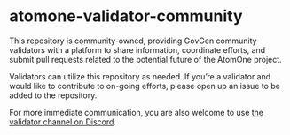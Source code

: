 # atomone-validator-community
This repository is community-owned, providing GovGen community validators with a platform to share information, coordinate efforts, and submit pull requests related to the potential future of the AtomOne project.

Validators can utilize this repository as needed. If you’re a validator and would like to contribute to on-going efforts, please open up an issue to be added to the repository. 

For more immediate communication, you are also welcome to use [the validator channel on Discord](https://discord.com/channels/1050058681414340701/1052259303924445204).
